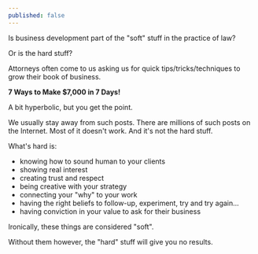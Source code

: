 ```yaml
---
published: false
---
```

Is business development part of the "soft" stuff in the practice of law?

Or is the hard stuff?

Attorneys often come to us asking us for quick tips/tricks/techniques to grow their book of business. 

**7 Ways to Make $7,000 in 7 Days!**

A bit hyperbolic, but you get the point.

We usually stay away from such posts. There are millions of such posts on the Internet. Most of it doesn't work. And it's not the hard stuff.

What's hard is:
- knowing how to sound human to your clients
- showing real interest
- creating trust and respect
- being creative with your strategy
- connecting your "why" to your work
- having the right beliefs to follow-up, experiment, try and try again...
- having conviction in your value to ask for their business

Ironically, these things are considered "soft".

Without them however, the "hard" stuff will give you no results.
